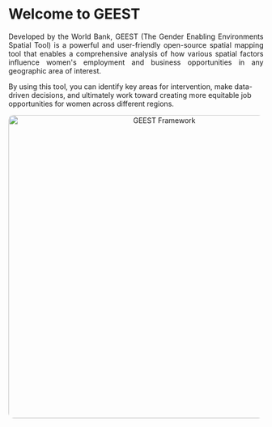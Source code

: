 #  Welcome to GEEST

<p align="justify">
 Developed by the World Bank, GEEST (The Gender Enabling Environments Spatial Tool) is a powerful and user-friendly open-source spatial mapping tool that enables a comprehensive analysis of how various spatial factors influence women's employment and business opportunities in any geographic area of interest. 
 
 By using this tool, you can identify key areas for intervention, make data-driven decisions, and ultimately work toward creating more equitable job opportunities for women across different regions.

<p align="center">
  <img src="https://github.com/elbeejay/draft-docs/blob/main/framework.png?raw=true" height=600 alt="GEEST Framework" style="border-radius:10px;">
</p>
